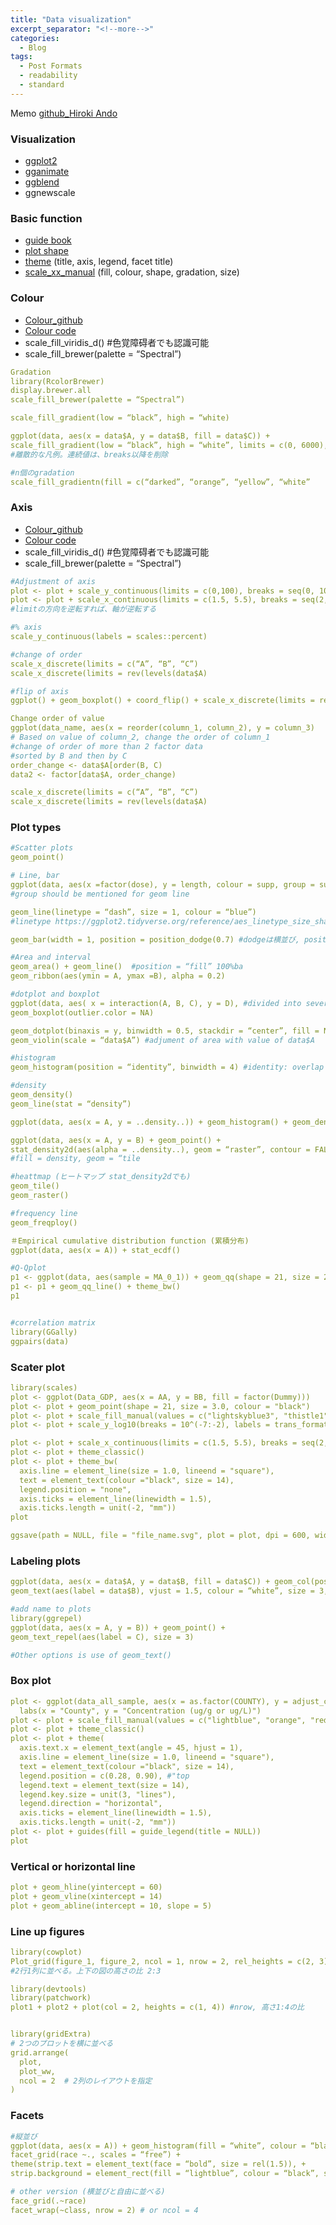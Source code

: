```yaml
---
title: "Data visualization"
excerpt_separator: "<!--more-->"
categories:
  - Blog
tags:
  - Post Formats
  - readability
  - standard
---
```

Memo
[github_Hiroki Ando](https://github.com/Hiroki-Ando1998/R/tree/main/ggplot2)

### Visualization
- [ggplot2](https://r4ds.had.co.nz/data-visualisation.html)
- [gganimate](https://gganimate.com/)
- [ggblend](https://mjskay.github.io/ggblend/)
- ggnewscale

### Basic function
- [guide book](https://ggplot2-book.org/themes)
- [plot shape](https://www.sthda.com/english/wiki/ggplot2-point-shapes)
- [theme](https://r-charts.com/ggplot2/themes/) (title, axis, legend, facet title)
- [scale_xx_manual](https://ggplot2.tidyverse.org/reference/scale_manual.html) (fill, colour, shape, gradation, size)

### Colour 
- [Colour_github](https://github.com/Hiroki-Ando1998/R/blob/main/ggplot2/ggplot2_Colour.R)
- [Colour code](https://rpubs.com/nishikosh/308337)
- scale_fill_viridis_d() #色覚障碍者でも認識可能
- scale_fill_brewer(palette = “Spectral”)

```yaml
Gradation
library(RcolorBrewer)
display.brewer.all
scale_fill_brewer(palette = “Spectral”)

scale_fill_gradient(low = “black”, high = “white)

ggplot(data, aes(x = data$A, y = data$B, fill = data$C)) + 
scale_fill_gradient(low = “black”, high = “white”, limits = c(0, 6000), breaks = seq(70, 170, by = 20), guide =guide_legend()
#離散的な凡例。連続値は、breaks以降を削除

#n個のgradation
scale_fill_gradientn(fill = c(“darked”, “orange”, “yellow”, “white”
```

### Axis 
- [Colour_github](https://github.com/Hiroki-Ando1998/R/blob/main/ggplot2/ggplot2_Colour.R)
- [Colour code](https://rpubs.com/nishikosh/308337)
- scale_fill_viridis_d() #色覚障碍者でも認識可能
- scale_fill_brewer(palette = “Spectral”)

```yaml
#Adjustment of axis
plot <- plot + scale_y_continuous(limits = c(0,100), breaks = seq(0, 100, 20), label = NULL, name = “Age in years”)
plot <- plot + scale_x_continuous(limits = c(1.5, 5.5), breaks = seq(2, 5, 1), label = NULL)
#limitの方向を逆転すれば、軸が逆転する

#% axis
scale_y_continuous(labels = scales::percent)

#change of order
scale_x_discrete(limits = c(“A”, “B”, “C”)
scale_x_discrete(limits = rev(levels(data$A)

#flip of axis
ggplot() + geom_boxplot() + coord_flip() + scale_x_discrete(limits = rev(levels(data$A)

Change order of value
ggplot(data_name, aes(x = reorder(column_1, column_2), y = column_3)
# Based on value of column_2, change the order of column_1
#change of order of more than 2 factor data
#sorted by B and then by C
order_change <- data$A[order(B, C)
data2 <- factor[data$A, order_change)

scale_x_discrete(limits = c(“A”, “B”, “C”)
scale_x_discrete(limits = rev(levels(data$A)
```

### Plot types
```yaml
#Scatter plots
geom_point()

# Line, bar
ggplot(data, aes(x =factor(dose), y = length, colour = supp, group = supp) 
#group should be mentioned for geom line

geom_line(linetype = “dash”, size = 1, colour = “blue”) 
#linetype https://ggplot2.tidyverse.org/reference/aes_linetype_size_shape.html#:~:text=The%20linetype%20aesthetic%20can%20be,in%20consecutive%20positions%20in%20the

geom_bar(width = 1, position = position_dodge(0.7) #dodgeは横並び, position = “fill” 100%bar

#Area and interval
geom_area() + geom_line()  #position = “fill” 100%ba
geom_ribbon(aes(ymin = A, ymax =B), alpha = 0.2)

#dotplot and boxplot
ggplot(data, aes( x = interaction(A, B, C), y = D), #divided into several groups
geom_boxplot(outlier.color = NA)

geom_dotplot(binaxis = y, binwidth = 0.5, stackdir = “center”, fill = NA)
geom_violin(scale = “data$A”) #adjument of area with value of data$A

#histogram
geom_histogram(position = “identity”, binwidth = 4) #identity: overlap several histograms

#density
geom_density()
geom_line(stat = “density”)

ggplot(data, aes(x = A, y = ..density..)) + geom_histogram() + geom_density()

ggplot(data, aes(x = A, y = B) + geom_point() +
stat_density2d(aes(alpha = ..density..), geom = “raster”, contour = FALSE) 
#fill = density, geom = “tile

#heattmap (ヒートマップ stat_density2dでも)
geom_tile()
geom_raster()

#frequency line
geom_freqploy()

＃Empirical cumulative distribution function (累積分布)
ggplot(data, aes(x = A)) + stat_ecdf()

#Q-Qplot
p1 <- ggplot(data, aes(sample = MA_0_1)) + geom_qq(shape = 21, size = 2.3, colour = "black", fill = "grey") 
p1 <- p1 + geom_qq_line() + theme_bw()
p1


#correlation matrix
library(GGally)
ggpairs(data)

```

### Scater plot
```yaml
library(scales)
plot <- ggplot(Data_GDP, aes(x = AA, y = BB, fill = factor(Dummy)))
plot <- plot + geom_point(shape = 21, size = 3.0, colour = "black")
plot <- plot + scale_fill_manual(values = c("lightskyblue3", "thistle1"))
plot <- plot + scale_y_log10(breaks = 10^(-7:-2), labels = trans_format("log10", math_format(10^.x)))

plot <- plot + scale_x_continuous(limits = c(1.5, 5.5), breaks = seq(2, 5, 1), label = NULL)
plot <- plot + theme_classic()
plot <- plot + theme_bw(
  axis.line = element_line(size = 1.0, lineend = "square"),
  text = element_text(colour ="black", size = 14),
  legend.position = "none",
  axis.ticks = element_line(linewidth = 1.5),
  axis.ticks.length = unit(-2, "mm"))
plot

ggsave(path = NULL, file = "file_name.svg", plot = plot, dpi = 600, width = 4, height = 3.2)
```

### Labeling plots
```yaml
ggplot(data, aes(x = data$A, y = data$B, fill = data$C)) + geom_col(position = position_dodge())
geom_text(aes(label = data$B), vjust = 1.5, colour = “white”, size = 3, position = position_dodge(0.9))

#add name to plots
library(ggrepel)
ggplot(data, aes(x = A, y = B)) + geom_point() +
geom_text_repel(aes(label = C), size = 3)

#Other options is use of geom_text()
```

### Box plot
```yaml
plot <- ggplot(data_all_sample, aes(x = as.factor(COUNTY), y = adjust_cidm, fill = as.factor(sample))) + geom_boxplot() +
  labs(x = "County", y = "Concentration (ug/g or ug/L)")
plot <- plot + scale_fill_manual(values = c("lightblue", "orange", "red"))
plot <- plot + theme_classic()
plot <- plot + theme(
  axis.text.x = element_text(angle = 45, hjust = 1),
  axis.line = element_line(size = 1.0, lineend = "square"),
  text = element_text(colour ="black", size = 14),
  legend.position = c(0.28, 0.90), #"top
  legend.text = element_text(size = 14),
  legend.key.size = unit(3, "lines"),
  legend.direction = "horizontal",
  axis.ticks = element_line(linewidth = 1.5),
  axis.ticks.length = unit(-2, "mm"))
plot <- plot + guides(fill = guide_legend(title = NULL))
plot
```

### Vertical or horizontal line
```yaml
plot + geom_hline(yintercept = 60)
plot + geom_vline(xintercept = 14)
plot + geom_abline(intercept = 10, slope = 5)
```

### Line up figures
```yaml
library(cowplot)
Plot_grid(figure_1, figure_2, ncol = 1, nrow = 2, rel_heights = c(2, 3))
#2行1列に並べる。上下の図の高さの比 2:3

library(devtools)
library(patchwork)
plot1 + plot2 + plot(col = 2, heights = c(1, 4)) #nrow, 高さ1:4の比


library(gridExtra)
# 2つのプロットを横に並べる
grid.arrange(
  plot,
  plot_ww,
  ncol = 2  # 2列のレイアウトを指定
)
```


### Facets
```yaml
#縦並び
ggplot(data, aes(x = A)) + geom_histogram(fill = “white”, colour = “black”) +
facet_grid(race ~., scales = “free”) +
theme(strip.text = element_text(face = “bold”, size = rel(1.5)), +
strip.background = element_rect(fill = “lightblue”, colour = “black”, size = 1)

# other version (横並びと自由に並べる)
face_grid(.~race)
facet_wrap(~class, nrow = 2) # or ncol = 4
```


